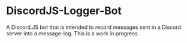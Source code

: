 # DiscordJS-Logger-Bot
A Discord.JS bot that is intended to record messages sent in a Discord server into a message-log.
This is a work in progress.